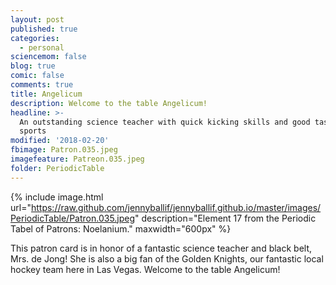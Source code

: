 ```yaml
---
layout: post
published: true
categories:
  - personal
sciencemom: false
blog: true
comic: false
comments: true
title: Angelicum
description: Welcome to the table Angelicum!
headline: >-
  An outstanding science teacher with quick kicking skills and good taste in
  sports
modified: '2018-02-20'
fbimage: Patron.035.jpeg
imagefeature: Patreon.035.jpeg
folder: PeriodicTable
---
```

{% include image.html url="https://raw.github.com/jennyballif/jennyballif.github.io/master/images/PeriodicTable/Patron.035.jpeg" description="Element 17 from the Periodic Tabel of Patrons: Noelanium." maxwidth="600px" %}

This patron card is in honor of a fantastic science teacher and black belt, Mrs. de Jong! She is also a big fan of the Golden Knights, our fantastic local hockey team here in Las Vegas. Welcome to the table Angelicum!
